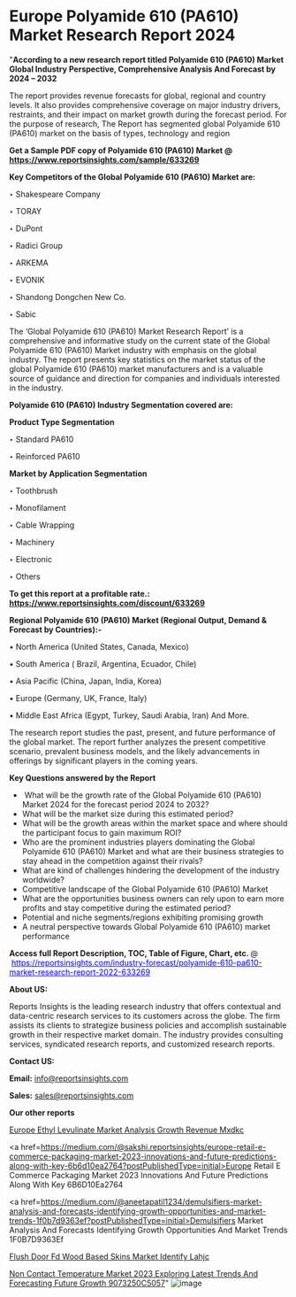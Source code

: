 # Europe Polyamide 610 (PA610) Market Research Report 2024

"<strong>According to a new research report titled Polyamide 610 (PA610) Market Global Industry Perspective, Comprehensive Analysis And Forecast by 2024 – 2032</strong>

The report provides revenue forecasts for global, regional and country levels. It also provides comprehensive coverage on major industry drivers, restraints, and their impact on market growth during the forecast period. For the purpose of research, The Report has segmented global Polyamide 610 (PA610) market on the basis of types, technology and region

<strong>Get a Sample PDF copy of Polyamide 610 (PA610) Market </strong><strong>@<a href=https://www.reportsinsights.com/sample/633269 style=color:#0000ff;> https://www.reportsinsights.com/sample/633269</a></strong></font>

<strong>Key Competitors of the Global Polyamide 610 (PA610) Market are:</strong>

‣ Shakespeare Company

‣ TORAY

‣ DuPont

‣ Radici Group

‣ ARKEMA

‣ EVONIK

‣ Shandong Dongchen New Co.

‣ Sabic

The ‘Global Polyamide 610 (PA610) Market Research Report’ is a comprehensive and informative study on the current state of the Global Polyamide 610 (PA610) Market industry with emphasis on the global industry. The report presents key statistics on the market status of the global Polyamide 610 (PA610) market manufacturers and is a valuable source of guidance and direction for companies and individuals interested in the industry.

<strong>Polyamide 610 (PA610) Industry Segmentation covered are:</strong>

<strong>Product Type Segmentation</strong>

‣    Standard PA610

‣ Reinforced PA610

<strong>Market by Application Segmentation</strong>

‣   Toothbrush

‣ Monofilament

‣ Cable Wrapping

‣ Machinery

‣ Electronic

‣ Others

<strong>To get this report at a profitable rate.: <a href=https://www.reportsinsights.com/discount/633269 style=color:#0000ff;>https://www.reportsinsights.com/discount/633269</a></strong></font>

<strong>Regional Polyamide 610 (PA610) Market (Regional Output, Demand &amp; Forecast by Countries):-</strong>

• North America (United States, Canada, Mexico)

• South America ( Brazil, Argentina, Ecuador, Chile)

• Asia Pacific (China, Japan, India, Korea)

• Europe (Germany, UK, France, Italy)

• Middle East Africa (Egypt, Turkey, Saudi Arabia, Iran) And More.

The research report studies the past, present, and future performance of the global market. The report further analyzes the present competitive scenario, prevalent business models, and the likely advancements in offerings by significant players in the coming years.

<strong>Key Questions answered by the Report</strong>
<ul>
  <li> What will be the growth rate of the Global Polyamide 610 (PA610) Market 2024 for the forecast period 2024 to 2032?</li>
  <li>What will be the market size during this estimated period?</li>
  <li>What will be the growth areas within the market space and where should the participant focus to gain maximum ROI?</li>
  <li>Who are the prominent industries players dominating the Global Polyamide 610 (PA610) Market and what are their business strategies to stay ahead in the competition against their rivals?</li>
  <li>What are kind of challenges hindering the development of the industry worldwide?</li>
  <li>Competitive landscape of the Global Polyamide 610 (PA610) Market</li>
  <li>What are the opportunities business owners can rely upon to earn more profits and stay competitive during the estimated period?</li>
  <li>Potential and niche segments/regions exhibiting promising growth</li>
  <li>A neutral perspective towards Global Polyamide 610 (PA610) market performance</li>
</ul>
<strong>Access full Report Description, TOC, Table of Figure, Chart, etc. </strong>@  <a href=https://reportsinsights.com/industry-forecast/polyamide-610-pa610-market-research-report-2022-633269 style=color:#0000ff;>https://reportsinsights.com/industry-forecast/polyamide-610-pa610-market-research-report-2022-633269</a></font>

<strong><strong>About US</strong>:</strong>

Reports Insights is the leading research industry that offers contextual and data-centric research services to its customers across the globe. The firm assists its clients to strategize business policies and accomplish sustainable growth in their respective market domain. The industry provides consulting services, syndicated research reports, and customized research reports.

<strong>Contact US:</strong>

<p class=""""><b>Email:</b> <a href=mailto:info@reportsinsights.com>info@reportsinsights.com</a></p>
<p class=""""><b>Sales:</b> <a href=mailto:sales@reportsinsights.com>sales@reportsinsights.com</a></p>

<strong>Our other reports</strong>

<a href=https://www.linkedin.com/pulse/europe-ethyl-levulinate-market-analysis-growth-revenue-mxdkc/>Europe Ethyl Levulinate Market Analysis Growth Revenue Mxdkc</a>

<a href=https://medium.com/@sakshi.reportsinsights/europe-retail-e-commerce-packaging-market-2023-innovations-and-future-predictions-along-with-key-6b6d10ea2764?postPublishedType=initial>Europe Retail E Commerce Packaging Market 2023 Innovations And Future Predictions Along With Key 6B6D10Ea2764</a>

<a href=https://medium.com/@aneetapatil1234/demulsifiers-market-analysis-and-forecasts-identifying-growth-opportunities-and-market-trends-1f0b7d9363ef?postPublishedType=initial>Demulsifiers Market Analysis And Forecasts Identifying Growth Opportunities And Market Trends 1F0B7D9363Ef</a>

<a href=https://www.linkedin.com/pulse/flush-door-fd-wood-based-skins-market-identify-lahjc/>Flush Door Fd Wood Based Skins Market Identify Lahjc</a>

<a href=https://medium.com/@anuragakarte041/non-contact-temperature-market-2023-exploring-latest-trends-and-forecasting-future-growth-9073250c5057>Non Contact Temperature Market 2023 Exploring Latest Trends And Forecasting Future Growth 9073250C5057</a>"
![image](https://github.com/aakesh123242/RIMarket/assets/158431203/273d842a-2a71-4ab1-9334-496d8e725da0)
